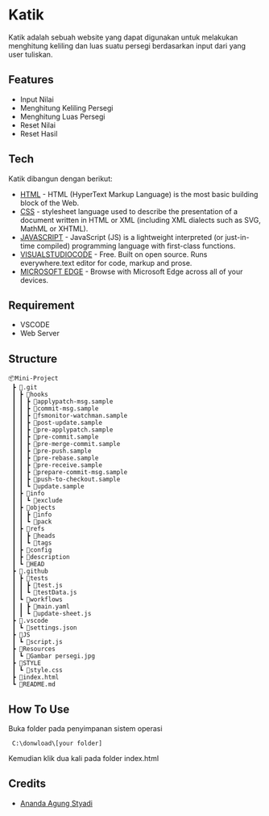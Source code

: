 # Katik

Katik adalah sebuah website yang dapat digunakan untuk melakukan menghitung keliling dan luas suatu persegi berdasarkan input dari yang user tuliskan.

## Features
- Input Nilai
- Menghitung Keliling Persegi
- Menghitung Luas Persegi
- Reset Nilai
- Reset Hasil

## Tech
Katik dibangun dengan berikut:
* [HTML](https://developer.mozilla.org/en-US/docs/Web/HTML) - HTML (HyperText Markup Language) is the most basic building block of the Web.
* [CSS](https://developer.mozilla.org/en-US/docs/Web/CSS) - stylesheet language used to describe the presentation of a document written in HTML or XML (including XML dialects such as SVG, MathML or XHTML).
* [JAVASCRIPT](https://developer.mozilla.org/en-US/docs/Web/javascript) - JavaScript (JS) is a lightweight interpreted (or just-in-time compiled) programming language with first-class functions.
* [VISUALSTUDIOCODE](https://code.visualstudio.com) - Free. Built on open source. Runs everywhere.text editor for code, markup and prose.
* [MICROSOFT EDGE](https://www.microsoft.com/en-us/edge/download?form=MA13FJ) - Browse with Microsoft Edge across all of your devices.

## Requirement

* VSCODE
* Web Server

## Structure

````
📦Mini-Project
 ┣ 📂.git
 ┃ ┣ 📂hooks
 ┃ ┃ ┣ 📜applypatch-msg.sample
 ┃ ┃ ┣ 📜commit-msg.sample
 ┃ ┃ ┣ 📜fsmonitor-watchman.sample
 ┃ ┃ ┣ 📜post-update.sample
 ┃ ┃ ┣ 📜pre-applypatch.sample
 ┃ ┃ ┣ 📜pre-commit.sample
 ┃ ┃ ┣ 📜pre-merge-commit.sample
 ┃ ┃ ┣ 📜pre-push.sample
 ┃ ┃ ┣ 📜pre-rebase.sample
 ┃ ┃ ┣ 📜pre-receive.sample
 ┃ ┃ ┣ 📜prepare-commit-msg.sample
 ┃ ┃ ┣ 📜push-to-checkout.sample
 ┃ ┃ ┗ 📜update.sample
 ┃ ┣ 📂info
 ┃ ┃ ┗ 📜exclude
 ┃ ┣ 📂objects
 ┃ ┃ ┣ 📂info
 ┃ ┃ ┗ 📂pack
 ┃ ┣ 📂refs
 ┃ ┃ ┣ 📂heads
 ┃ ┃ ┗ 📂tags
 ┃ ┣ 📜config
 ┃ ┣ 📜description
 ┃ ┗ 📜HEAD
 ┣ 📂.github
 ┃ ┣ 📂tests
 ┃ ┃ ┣ 📜test.js
 ┃ ┃ ┗ 📜testData.js
 ┃ ┗ 📂workflows
 ┃ ┃ ┣ 📜main.yaml
 ┃ ┃ ┗ 📜update-sheet.js
 ┣ 📂.vscode
 ┃ ┗ 📜settings.json
 ┣ 📂JS
 ┃ ┗ 📜script.js
 ┣ 📂Resources
 ┃ ┗ 📜Gambar persegi.jpg
 ┣ 📂STYLE
 ┃ ┗ 📜style.css
 ┣ 📜index.html
 ┗ 📜README.md
````

## How To Use

Buka folder pada penyimpanan sistem operasi

     C:\donwload\[your folder]
     
Kemudian klik dua kali pada folder index.html
## Credits

* [Ananda Agung Styadi](https://www.instagram.com/anandast.05/)